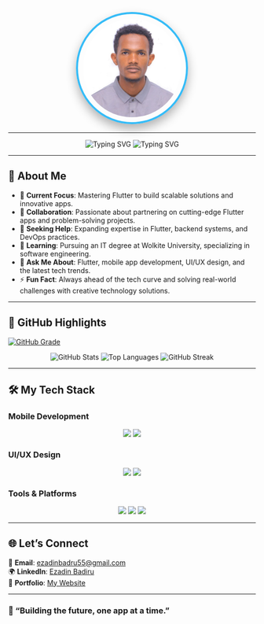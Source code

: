 <!-- Profile Banner with Circular Image -->
<div align="center">
  <img src="https://github.com/ezadin2/imgs/blob/main/img.jpg" alt="Profile Banner" 
       width="200" height="200" style="border-radius: 50%; border: 4px solid #36BCF7; padding: 10px; 
       box-shadow: 0 10px 20px rgba(0, 0, 0, 0.3); transition: transform 0.5s ease, box-shadow 0.3s ease;" 
       onmouseover="this.style.transform='rotate(15deg) scale(1.1)'; this.style.boxShadow='0 15px 25px rgba(0, 0, 0, 0.4)'" 
       onmouseout="this.style.transform='rotate(0deg) scale(1)'; this.style.boxShadow='0 10px 20px rgba(0, 0, 0, 0.3)'"/>
</div>

---

<!-- Typing Text Animation -->
<div align="center">
  <img src="https://readme-typing-svg.demolab.com?font=Poppins&weight=600&size=32&pause=1000&color=36BCF7&width=600&lines=Hi+%F0%9F%91%8B%2C+I'm+Ezadin!" alt="Typing SVG" />
  <img src="https://readme-typing-svg.demolab.com?font=Poppins&weight=600&size=32&pause=1000&color=36BCF7&width=600&lines=Flutter+Developer;Tech+Enthusiast" alt="Typing SVG" />
</div>

---

## 💫 About Me

- 🔭 **Current Focus**: Mastering Flutter to build scalable solutions and innovative apps.
- 👯 **Collaboration**: Passionate about partnering on cutting-edge Flutter apps and problem-solving projects.
- 🤝 **Seeking Help**: Expanding expertise in Flutter, backend systems, and DevOps practices.
- 🌱 **Learning**: Pursuing an IT degree at Wolkite University, specializing in software engineering.
- 💬 **Ask Me About**: Flutter, mobile app development, UI/UX design, and the latest tech trends.
- ⚡ **Fun Fact**: Always ahead of the tech curve and solving real-world challenges with creative technology solutions.

---

## 🌟 GitHub Highlights

[![GitHub Grade](https://img.shields.io/badge/GitHub%20Grade-A%2B-brightgreen?style=for-the-badge)](https://github.com/ezadin2)

<div align="center">
  <img src="https://github-readme-stats.vercel.app/api?username=ezadin2&show_icons=true&theme=radical" alt="GitHub Stats" />
  <img src="https://github-readme-stats.vercel.app/api/top-langs/?username=ezadin2&layout=compact&theme=radical" alt="Top Languages" />
  <img src="https://streak-stats.demolab.com?user=ezadin2&theme=radical&hide_border=true" alt="GitHub Streak" />
</div>

---

## 🛠 My Tech Stack

### **Mobile Development**
<div align="center">
  <img src="https://img.shields.io/badge/Flutter-%2302569B.svg?style=for-the-badge&logo=Flutter&logoColor=white" />
  <img src="https://img.shields.io/badge/Dart-%230175C2.svg?style=for-the-badge&logo=dart&logoColor=white" />
</div>

### **UI/UX Design**
<div align="center">
  <img src="https://img.shields.io/badge/Figma-%23F24E1E.svg?style=for-the-badge&logo=figma&logoColor=white" />
  <img src="https://img.shields.io/badge/Adobe%20XD-%23FF61F6.svg?style=for-the-badge&logo=adobe-xd&logoColor=white" />
</div>

### **Tools & Platforms**
<div align="center">
  <img src="https://img.shields.io/badge/Firebase-%23FFCA28.svg?style=for-the-badge&logo=firebase&logoColor=black" />
  <img src="https://img.shields.io/badge/Git-%23F05033.svg?style=for-the-badge&logo=git&logoColor=white" />
  <img src="https://img.shields.io/badge/VSCode-%23007ACC.svg?style=for-the-badge&logo=visual-studio-code&logoColor=white" />
</div>

---

## 🌐 Let’s Connect

📧 **Email**: [ezadinbadru55@gmail.com](mailto:ezadinbadru55@gmail.com)  
🌍 **LinkedIn**: [Ezadin Badiru](https://www.linkedin.com/in/ezadin-badiru-98b9862a6)  
🌟 **Portfolio**: [My Website](https://websiteofezo.netlify.app/)

---

### 🚀 “Building the future, one app at a time.”  
